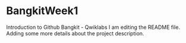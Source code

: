 # BangkitWeek1
Introduction to Github Bangkit - Qwiklabs
I am editing the README file. 
Adding some more details about the project description.
